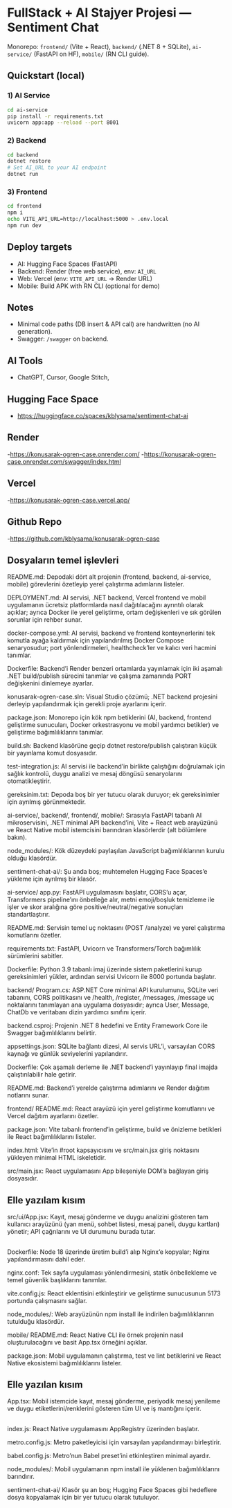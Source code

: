 # FullStack + AI Stajyer Projesi — Sentiment Chat

Monorepo: `frontend/` (Vite + React), `backend/` (.NET 8 + SQLite), `ai-service/` (FastAPI on HF), `mobile/` (RN CLI guide).

## Quickstart (local)
### 1) AI Service
```bash
cd ai-service
pip install -r requirements.txt
uvicorn app:app --reload --port 8001
```
### 2) Backend
```bash
cd backend
dotnet restore
# Set AI_URL to your AI endpoint
dotnet run
```
### 3) Frontend
```bash
cd frontend
npm i
echo VITE_API_URL=http://localhost:5000 > .env.local
npm run dev
```

## Deploy targets
- AI: Hugging Face Spaces (FastAPI)
- Backend: Render (free web service), env: `AI_URL`
- Web: Vercel (env: `VITE_API_URL` → Render URL)
- Mobile: Build APK with RN CLI (optional for demo)

## Notes
- Minimal code paths (DB insert & API call) are handwritten (no AI generation).
- Swagger: `/swagger` on backend.


## AI Tools

- ChatGPT, Cursor, Google Stitch, 

## Hugging Face Space

- https://huggingface.co/spaces/kblysama/sentiment-chat-ai

## Render

-https://konusarak-ogren-case.onrender.com/
-https://konusarak-ogren-case.onrender.com/swagger/index.html

## Vercel

-https://konusarak-ogren-case.vercel.app/

## Github Repo

-https://github.com/kblysama/konusarak-ogren-case

## Dosyaların temel işlevleri

README.md: Depodaki dört alt projenin (frontend, backend, ai-service, mobile) görevlerini özetleyip yerel çalıştırma adımlarını listeler.

DEPLOYMENT.md: AI servisi, .NET backend, Vercel frontend ve mobil uygulamanın ücretsiz platformlarda nasıl dağıtılacağını ayrıntılı olarak açıklar; ayrıca Docker ile yerel geliştirme, ortam değişkenleri ve sık görülen sorunlar için rehber sunar.

docker-compose.yml: AI servisi, backend ve frontend konteynerlerini tek komutla ayağa kaldırmak için yapılandırılmış Docker Compose senaryosudur; port yönlendirmeleri, healthcheck’ler ve kalıcı veri hacmini tanımlar.

Dockerfile: Backend’i Render benzeri ortamlarda yayınlamak için iki aşamalı .NET build/publish sürecini tanımlar ve çalışma zamanında PORT değişkenini dinlemeye ayarlar.

konusarak-ogren-case.sln: Visual Studio çözümü; .NET backend projesini derleyip yapılandırmak için gerekli proje ayarlarını içerir.

package.json: Monorepo için kök npm betiklerini (AI, backend, frontend geliştirme sunucuları, Docker orkestrasyonu ve mobil yardımcı betikler) ve geliştirme bağımlılıklarını tanımlar.

build.sh: Backend klasörüne geçip dotnet restore/publish çalıştıran küçük bir yayınlama komut dosyasıdır.

test-integration.js: AI servisi ile backend’in birlikte çalıştığını doğrulamak için sağlık kontrolü, duygu analizi ve mesaj döngüsü senaryolarını otomatikleştirir.

gereksinim.txt: Depoda boş bir yer tutucu olarak duruyor; ek gereksinimler için ayrılmış görünmektedir.

ai-service/, backend/, frontend/, mobile/: Sırasıyla FastAPI tabanlı AI mikroservisini, .NET minimal API backend’ini, Vite + React web arayüzünü ve React Native mobil istemcisini barındıran klasörlerdir (alt bölümlere bakın).

node_modules/: Kök düzeydeki paylaşılan JavaScript bağımlılıklarının kurulu olduğu klasördür.

sentiment-chat-ai/: Şu anda boş; muhtemelen Hugging Face Spaces’e yükleme için ayrılmış bir klasör.

ai-service/
app.py: FastAPI uygulamasını başlatır, CORS’u açar, Transformers pipeline’ını önbelleğe alır, metni emoji/boşluk temizleme ile işler ve skor aralığına göre positive/neutral/negative sonuçları standartlaştırır.

README.md: Servisin temel uç noktasını (POST /analyze) ve yerel çalıştırma komutlarını özetler.

requirements.txt: FastAPI, Uvicorn ve Transformers/Torch bağımlılık sürümlerini sabitler.

Dockerfile: Python 3.9 tabanlı imaj üzerinde sistem paketlerini kurup gereksinimleri yükler, ardından servisi Uvicorn ile 8000 portunda başlatır.

backend/
Program.cs: ASP.NET Core minimal API kurulumunu, SQLite veri tabanını, CORS politikasını ve /health, /register, /messages, /message uç noktalarını tanımlayan ana uygulama dosyasıdır; ayrıca User, Message, ChatDb ve veritabanı dizin yardımcı sınıfını içerir.

backend.csproj: Projenin .NET 8 hedefini ve Entity Framework Core ile Swagger bağımlılıklarını belirtir.

appsettings.json: SQLite bağlantı dizesi, AI servis URL’i, varsayılan CORS kaynağı ve günlük seviyelerini yapılandırır.

Dockerfile: Çok aşamalı derleme ile .NET backend’i yayınlayıp final imajda çalıştırılabilir hale getirir.

README.md: Backend’i yerelde çalıştırma adımlarını ve Render dağıtım notlarını sunar.

frontend/
README.md: React arayüzü için yerel geliştirme komutlarını ve Vercel dağıtım ayarlarını özetler.

package.json: Vite tabanlı frontend’in geliştirme, build ve önizleme betikleri ile React bağımlılıklarını listeler.

index.html: Vite’in #root kapsayıcısını ve src/main.jsx giriş noktasını yükleyen minimal HTML iskeletidir.

src/main.jsx: React uygulamasını App bileşeniyle DOM’a bağlayan giriş dosyasıdır.
## Elle yazılam kısım
src/ui/App.jsx: Kayıt, mesaj gönderme ve duygu analizini gösteren tam kullanıcı arayüzünü (yan menü, sohbet listesi, mesaj paneli, duygu kartları) yönetir; API çağrılarını ve UI durumunu burada tutar.
## 
Dockerfile: Node 18 üzerinde üretim build’i alıp Nginx’e kopyalar; Nginx yapılandırmasını dahil eder.

nginx.conf: Tek sayfa uygulaması yönlendirmesini, statik önbellekleme ve temel güvenlik başlıklarını tanımlar.

vite.config.js: React eklentisini etkinleştirir ve geliştirme sunucusunun 5173 portunda çalışmasını sağlar.

node_modules/: Web arayüzünün npm install ile indirilen bağımlılıklarının tutulduğu klasördür.

mobile/
README.md: React Native CLI ile örnek projenin nasıl oluşturulacağını ve basit App.tsx örneğini açıklar.

package.json: Mobil uygulamanın çalıştırma, test ve lint betiklerini ve React Native ekosistemi bağımlılıklarını listeler.
## Elle yazılan kısım
App.tsx: Mobil istemcide kayıt, mesaj gönderme, periyodik mesaj yenileme ve duygu etiketlerini/renklerini gösteren tüm UI ve iş mantığını içerir.
##
index.js: React Native uygulamasını AppRegistry üzerinden başlatır.

metro.config.js: Metro paketleyicisi için varsayılan yapılandırmayı birleştirir.

babel.config.js: Metro’nun Babel preset’ini etkinleştiren minimal ayardır.

node_modules/: Mobil uygulamanın npm install ile yüklenen bağımlılıklarını barındırır.

sentiment-chat-ai/
Klasör şu an boş; Hugging Face Spaces gibi hedeflere dosya kopyalamak için bir yer tutucu olarak tutuluyor.